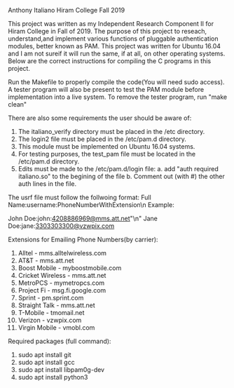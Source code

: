 Anthony Italiano
Hiram College 
Fall 2019

This project was written as my Independent Research Component II for Hiram College in Fall of 2019. The purpose of this project to reseach, understand,and implement various functions of pluggable authentication modules, better known as PAM. This project was written for Ubuntu 16.04 and I am not sureif it will run the same, if at all, on other operating systems. Below are the correct instructions for compiling the C programs in this project.

Run the Makefile to properly compile the code(You will need sudo access). A tester program will also be present to test the PAM module before implementation into a live system. To remove the tester program, run "make clean"

There are also some requirements the user should be aware of:
1. The italiano_verify directory must be placed in the /etc directory.
2. The login2 file must be placed in the /etc/pam.d directory.
3. This module must be implemented on Ubuntu 16.04 systems.
4. For testing purposes, the test_pam file must be located in the /etc/pam.d directory.
5. Edits must be made to the /etc/pam.d/login file:
	a. add "auth required italiano.so" to the begining of the file
	b. Comment out (with #) the other auth lines in the file. 

The usrf file must follow the follwoing format:
Full Name:username:PhoneNumberWithExtension\n
Example:

John Doe:john:4208886969@mms.att.net"\n"
Jane Doe:jane:3303303300@vzwpix.com

Extensions for Emailing Phone Numbers(by carrier):
1. Alltel - mms.alltelwireless.com
2. AT&T - mms.att.net
3. Boost Mobile - myboostmobile.com
4. Cricket Wireless - mms.att.net
5. MetroPCS - mymetropcs.com
6. Project Fi - msg.fi.google.com
7. Sprint - pm.sprint.com
8. Straight Talk - mms.att.net
9. T-Mobile - tmomail.net
10. Verizon - vzwpix.com
11. Virgin Mobile - vmobl.com

Required packages (full command):
1. sudo apt install git
2. sudo apt install gcc
3. sudo apt install libpam0g-dev
4. sudo apt install python3
